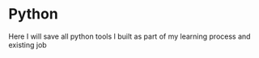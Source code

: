 # Python

Here I will save all python tools I built as part of my learning process and existing job
